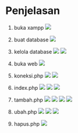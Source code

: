 # Penjelasan
1. buka xampp
![](foto/1.png)

2. buat database
![](foto/2.png)

3. kelola database
![](foto/3.png)
![](foto/4.png)

4. buka web
![](foto/5.png)

5. koneksi.php
![](foto/7.png)
![](foto/KONEK.png)

6. index.php
![](foto/9a.png)
![](foto/9b.png)
![](foto/10.png)

7. tambah.php
![](foto/11a.png)
![](foto/11b.png)
![](foto/11c.png)
![](foto/12.png)

8. ubah.php
![](foto/13a.png)
![](foto/13b.png)
![](foto/13c.png)

9. hapus.php
![](foto/14.png)
